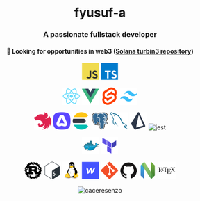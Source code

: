 <h1 align="center">fyusuf-a</h1>

<h3 align="center">A passionate fullstack developer </h3>

<h4 align="center">🔭 Looking for opportunities in web3 (<a href="https://github.com/solana-turbin3/Q4_Sol_fyusuf-a">Solana turbin3 repository</a>)</h4>

<p align="center">
  <img src="https://raw.githubusercontent.com/devicons/devicon/master/icons/javascript/javascript-original.svg" alt="adonis" width="40" height="40"/>
  <img src="https://raw.githubusercontent.com/devicons/devicon/master/icons/typescript/typescript-original.svg" alt="adonis" width="40" height="40"/>
</p>

<p align="center">
  <img src="https://raw.githubusercontent.com/devicons/devicon/master/icons/react/react-original.svg" alt="react" width="40" height="40"/>
  <img src="https://raw.githubusercontent.com/devicons/devicon/master/icons/vuejs/vuejs-original.svg" alt="adonis" width="40" height="40"/>
  <img src="https://raw.githubusercontent.com/devicons/devicon/master/icons/svelte/svelte-original.svg" alt="cplusplus" width="40" height="40"/>
  <img src="https://raw.githubusercontent.com/devicons/devicon/master/icons/tailwindcss/tailwindcss-original.svg" alt="trello" width="40" height="40"/>
</p>
<p align="center">
  <img src="https://raw.githubusercontent.com/devicons/devicon/master/icons/nestjs/nestjs-original.svg" alt="trello" width="40" height="40"/>
  <img src="https://raw.githubusercontent.com/devicons/devicon/master/icons/adonisjs/adonisjs-original.svg" alt="adonis" width="40" height="40"/>
  <img src="https://raw.githubusercontent.com/devicons/devicon/master/icons/elasticsearch/elasticsearch-original.svg" alt="trello" width="40" height="40"/>
  <img src="https://raw.githubusercontent.com/devicons/devicon/master/icons/postgresql/postgresql-original.svg" alt="trello" width="40" height="40"/>
  <img src="https://raw.githubusercontent.com/devicons/devicon/master/icons/mysql/mysql-original.svg" alt="mysql" width="40" height="40"/>
  <img src="https://raw.githubusercontent.com/devicons/devicon/master/icons/prisma/prisma-original.svg" alt="trello" width="40" height="40"/>
  <img src="https://cdn.jsdelivr.net/gh/devicons/devicon@latest/icons/jest/jest-plain.svg" alt="jest" width="40" height="40"/>
</p>

<p align="center">
  <img src="https://raw.githubusercontent.com/devicons/devicon/master/icons/docker/docker-original.svg" alt="docker" width="40" height="40"/>
  <img src="https://raw.githubusercontent.com/devicons/devicon/master/icons/terraform/terraform-original.svg" alt="trello" width="40" height="40"/>
</p>

<p align="center">
  <img src="https://raw.githubusercontent.com/devicons/devicon/master/icons/rust/rust-original.svg" alt="trello" width="40" height="40"/>
  <img src="https://raw.githubusercontent.com/devicons/devicon/master/icons/bash/bash-original.svg" alt="bash" width="40" height="40"/>
  <img src="https://raw.githubusercontent.com/devicons/devicon/master/icons/linux/linux-original.svg" alt="chrome" width="40" height="40"/>
  <img src="https://raw.githubusercontent.com/devicons/devicon/master/icons/webflow/webflow-original.svg" alt="trello" width="40" height="40"/>
  <img src="https://raw.githubusercontent.com/devicons/devicon/master/icons/git/git-original.svg" alt="chrome" width="40" height="40"/>
  <img src="https://raw.githubusercontent.com/devicons/devicon/master/icons/github/github-original.svg" alt="trello" width="40" height="40"/>
  <img src="https://raw.githubusercontent.com/devicons/devicon/master/icons/neovim/neovim-original.svg" alt="trello" width="40" height="40"/>
  <img src="https://raw.githubusercontent.com/devicons/devicon/master/icons/latex/latex-original.svg" alt="trello" width="40" height="40"/>
</p>


<p align="center"> <img src="https://github-readme-stats.vercel.app/api?username=fyusuf-a&show_icons=true&count_private=true" alt="caceresenzo" /> </p>

<!--
**fyusuf-a/fyusuf-a** is a ✨ _special_ ✨ repository because its `README.md` (this file) appears on your GitHub profile.

Here are some ideas to get you started:

- 🔭 I’m currently working on ...
- 🌱 I’m currently learning ...
- 👯 I’m looking to collaborate on ...
- 🤔 I’m looking for help with ...
- 💬 Ask me about ...
- 📫 How to reach me: ...
- 😄 Pronouns: ...
- ⚡ Fun fact: ...
-->
